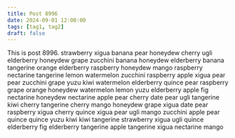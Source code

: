 ```yaml
---
title: Post 8996
date: 2024-09-01 12:00:00
tags: [tag1, tag2]
draft: false
---
```

This is post 8996.
strawberry
xigua
banana
pear
honeydew
cherry
ugli
elderberry
honeydew
grape
zucchini
banana
honeydew
elderberry
banana
tangerine
orange
elderberry
raspberry
honeydew
mango
raspberry
nectarine
tangerine
lemon
watermelon
zucchini
raspberry
apple
xigua
pear
pear
zucchini
grape
yuzu
kiwi
watermelon
elderberry
quince
pear
raspberry
grape
orange
honeydew
watermelon
lemon
yuzu
elderberry
apple
fig
nectarine
honeydew
nectarine
apple
pear
cherry
date
pear
ugli
tangerine
kiwi
cherry
tangerine
cherry
mango
honeydew
grape
xigua
date
pear
raspberry
xigua
cherry
quince
xigua
pear
ugli
mango
zucchini
apple
pear
quince
quince
yuzu
kiwi
kiwi
tangerine
strawberry
xigua
ugli
quince
elderberry
fig
elderberry
tangerine
apple
tangerine
xigua
nectarine
mango
